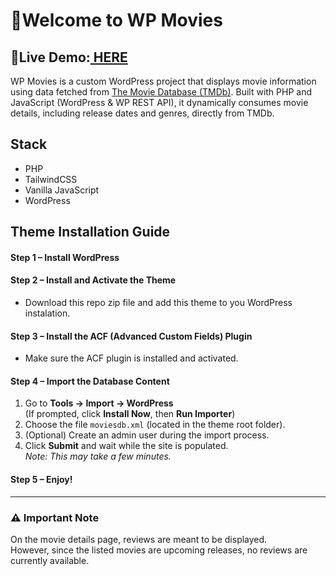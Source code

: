# 🍿Welcome to WP Movies


##  🔗Live Demo:[ HERE](https://wordpress-hmwhk.wasmer.app/ " HERE")
 WP Movies is a custom WordPress project that displays movie information using data fetched from [The Movie Database (TMDb)](https://www.themoviedb.org/ "The Movie Database (TMDb)"). Built with  PHP and JavaScript (WordPress & WP REST API), it dynamically consumes movie details, including release dates and genres, directly from TMDb.

## Stack
- PHP
- TailwindCSS
- Vanilla JavaScript
- WordPress

## Theme Installation Guide

#### Step 1 – Install WordPress

#### Step 2 – Install and Activate the Theme
- Download this repo zip file and add this theme to you WordPress instalation.

#### Step 3 – Install the ACF (Advanced Custom Fields) Plugin
- Make sure the ACF plugin is installed and activated.

#### Step 4 – Import the Database Content
1. Go to **Tools → Import → WordPress**  
   (If prompted, click **Install Now**, then **Run Importer**)
2. Choose the file `moviesdb.xml` (located in the theme root folder).
3. (Optional) Create an admin user during the import process.
4. Click **Submit** and wait while the site is populated.  
   _Note: This may take a few minutes._

#### Step 5 – Enjoy!

---

### ⚠️ Important Note

On the movie details page, reviews are meant to be displayed.  
However, since the listed movies are upcoming releases, no reviews are currently available.
